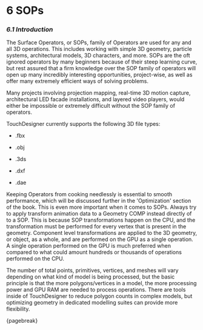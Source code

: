 # 6 SOPs
### *6.1 Introduction*

The Surface Operators, or SOPs, family of Operators are used for any and all 3D operations. This includes working with simple 3D geometry, particle systems, architectural models, 3D characters, and more. SOPs are the oft ignored operators by many beginners because of their steep learning curve, but rest assured that a firm knowledge over the SOP family of operators will open up many incredibly interesting opportunities, project-wise, as well as offer many extremely efficient ways of solving problems.

Many projects involving projection mapping, real-time 3D motion capture, architectural LED facade installations, and layered video players, would either be impossible or extremely difficult without the SOP family of operators.

TouchDesigner currently supports the following 3D file types:

* .fbx

* .obj

* .3ds

* .dxf

* .dae


Keeping Operators from cooking needlessly is essential to smooth performance, which will be discussed further in the 'Optimization' section of the book. This is even more important when it comes to SOPs. Always try to apply transform animation data to a Geometry COMP instead directly of to a SOP. This is because SOP transformations happen on the CPU, and the transformation must be performed for every vertex that is present in the geometry. Component level transformations are applied to the 3D geometry, or object, as a whole, and are performed on the GPU as a single operation. A single operation performed on the GPU is much preferred when compared to what could amount hundreds or thousands of operations performed on the CPU. 

The number of total points, primitives, vertices, and meshes will vary depending on what kind of model is being processed, but the basic principle is that the more polygons/vertices in a model, the more processing power and GPU RAM are needed to process operations. There are tools inside of TouchDesigner to reduce polygon counts in complex models, but optimizing geometry in dedicated modelling suites can provide more flexibility.

{pagebreak}